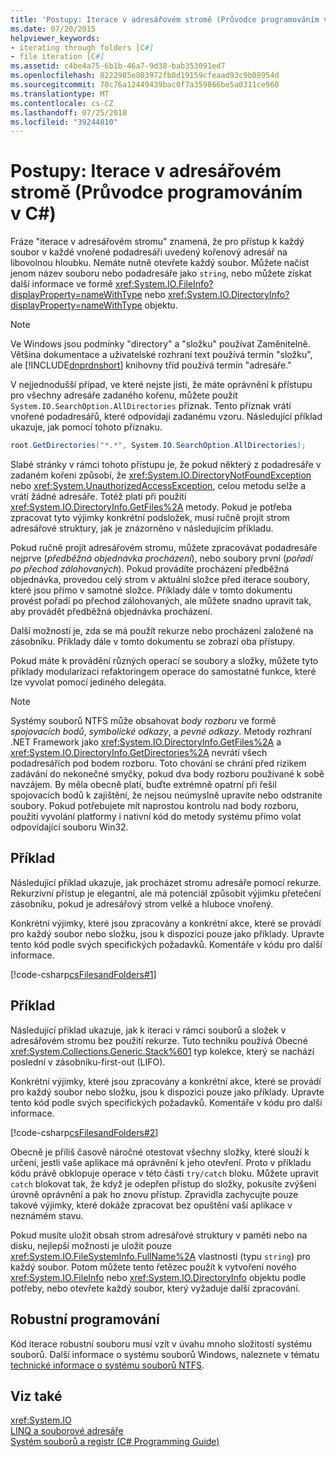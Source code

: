 ```yaml
---
title: 'Postupy: Iterace v adresářovém stromě (Průvodce programováním v C#)'
ms.date: 07/20/2015
helpviewer_keywords:
- iterating through folders [C#]
- file iteration [C#]
ms.assetid: c4be4a75-6b1b-46a7-9d38-bab353091ed7
ms.openlocfilehash: 8222985e803972fb8d19159cfeaad93c9b08954d
ms.sourcegitcommit: 70c76a12449439bac0f7a359866be5a0311ce960
ms.translationtype: MT
ms.contentlocale: cs-CZ
ms.lasthandoff: 07/25/2018
ms.locfileid: "39244810"
---
```

# <a name="how-to-iterate-through-a-directory-tree-c-programming-guide"></a>Postupy: Iterace v adresářovém stromě (Průvodce programováním v C#)
Fráze "iterace v adresářovém stromu" znamená, že pro přístup k každý soubor v každé vnořené podadresáři uvedený kořenový adresář na libovolnou hloubku. Nemáte nutně otevřete každý soubor. Můžete načíst jenom název souboru nebo podadresáře jako `string`, nebo můžete získat další informace ve formě <xref:System.IO.FileInfo?displayProperty=nameWithType> nebo <xref:System.IO.DirectoryInfo?displayProperty=nameWithType> objektu.  
  
> [!NOTE]
>  Ve Windows jsou podmínky "directory" a "složku" používat Zaměnitelně. Většina dokumentace a uživatelské rozhraní text používá termín "složku", ale [!INCLUDE[dnprdnshort](~/includes/dnprdnshort-md.md)] knihovny tříd používá termín "adresáře."  
  
 V nejjednodušší případ, ve které nejste jisti, že máte oprávnění k přístupu pro všechny adresáře zadaného kořenu, můžete použít `System.IO.SearchOption.AllDirectories` příznak. Tento příznak vrátí vnořené podadresářů, které odpovídají zadanému vzoru. Následující příklad ukazuje, jak pomocí tohoto příznaku.  
  
```csharp  
root.GetDirectories("*.*", System.IO.SearchOption.AllDirectories);  
```  
  
 Slabé stránky v rámci tohoto přístupu je, že pokud některý z podadresáře v zadaném kořeni způsobí, že <xref:System.IO.DirectoryNotFoundException> nebo <xref:System.UnauthorizedAccessException>, celou metodu selže a vrátí žádné adresáře. Totéž platí při použití <xref:System.IO.DirectoryInfo.GetFiles%2A> metody. Pokud je potřeba zpracovat tyto výjimky konkrétní podsložek, musí ručně projít strom adresářové struktury, jak je znázorněno v následujícím příkladu.  
  
 Pokud ručně projít adresářovém stromu, můžete zpracovávat podadresáře nejprve (*předběžná objednávka procházení*), nebo soubory první (*pořadí po přechod zálohovaných*). Pokud provádíte procházení předběžná objednávka, provedou celý strom v aktuální složce před iterace soubory, které jsou přímo v samotné složce. Příklady dále v tomto dokumentu provést pořadí po přechod zálohovaných, ale můžete snadno upravit tak, aby provádět předběžná objednávka procházení.  
  
 Další možností je, zda se má použít rekurze nebo procházení založené na zásobníku. Příklady dále v tomto dokumentu se zobrazí oba přístupy.  
  
 Pokud máte k provádění různých operací se soubory a složky, můžete tyto příklady modularizaci refaktoringem operace do samostatné funkce, které lze vyvolat pomocí jediného delegáta.  
  
> [!NOTE]
>  Systémy souborů NTFS může obsahovat *body rozboru* ve formě *spojovacích bodů*, *symbolické odkazy*, a *pevné odkazy*. Metody rozhraní .NET Framework jako <xref:System.IO.DirectoryInfo.GetFiles%2A> a <xref:System.IO.DirectoryInfo.GetDirectories%2A> nevrátí všech podadresářích pod bodem rozboru. Toto chování se chrání před rizikem zadávání do nekonečné smyčky, pokud dva body rozboru používané k sobě navzájem. By měla obecně platí, buďte extrémně opatrní při řešil spojovacích bodů k zajištění, že nejsou neúmyslně upravíte nebo odstraníte soubory. Pokud potřebujete mít naprostou kontrolu nad body rozboru, použití vyvolání platformy i nativní kód do metody systému přímo volat odpovídající souboru Win32.  
  
## <a name="example"></a>Příklad  
 Následující příklad ukazuje, jak procházet stromu adresáře pomocí rekurze. Rekurzivní přístup je elegantní, ale má potenciál způsobit výjimku přetečení zásobníku, pokud je adresářový strom velké a hluboce vnořený.  
  
 Konkrétní výjimky, které jsou zpracovány a konkrétní akce, které se provádí pro každý soubor nebo složku, jsou k dispozici pouze jako příklady. Upravte tento kód podle svých specifických požadavků. Komentáře v kódu pro další informace.  
  
 [!code-csharp[csFilesandFolders#1](../../../csharp/programming-guide/file-system/codesnippet/CSharp/how-to-iterate-through-a-directory-tree_1.cs)]  
  
## <a name="example"></a>Příklad  
 Následující příklad ukazuje, jak k iteraci v rámci souborů a složek v adresářovém stromu bez použití rekurze. Tuto techniku používá Obecné <xref:System.Collections.Generic.Stack%601> typ kolekce, který se nachází poslední v zásobníku-first-out (LIFO).  
  
 Konkrétní výjimky, které jsou zpracovány a konkrétní akce, které se provádí pro každý soubor nebo složku, jsou k dispozici pouze jako příklady. Upravte tento kód podle svých specifických požadavků. Komentáře v kódu pro další informace.  
  
 [!code-csharp[csFilesandFolders#2](../../../csharp/programming-guide/file-system/codesnippet/CSharp/how-to-iterate-through-a-directory-tree_2.cs)]  
  
 Obecně je příliš časově náročné otestovat všechny složky, které slouží k určení, jestli vaše aplikace má oprávnění k jeho otevření. Proto v příkladu kódu právě obklopuje operace v této části `try/catch` bloku. Můžete upravit `catch` blokovat tak, že když je odepřen přístup do složky, pokusíte zvýšení úrovně oprávnění a pak ho znovu přístup. Zpravidla zachycujte pouze takové výjimky, které dokáže zpracovat bez opuštění vaší aplikace v neznámém stavu.  
  
 Pokud musíte uložit obsah strom adresářové struktury v paměti nebo na disku, nejlepší možností je uložit pouze <xref:System.IO.FileSystemInfo.FullName%2A> vlastnosti (typu `string`) pro každý soubor. Potom můžete tento řetězec použít k vytvoření nového <xref:System.IO.FileInfo> nebo <xref:System.IO.DirectoryInfo> objektu podle potřeby, nebo otevřete každý soubor, který vyžaduje další zpracování.  
  
## <a name="robust-programming"></a>Robustní programování  
 Kód iterace robustní souboru musí vzít v úvahu mnoho složitostí systému souborů. Další informace o systému souborů Windows, naleznete v tématu [technické informace o systému souborů NTFS](https://technet.microsoft.com/library/81cc8a8a-bd32-4786-a849-03245d68d8e4).  
  
## <a name="see-also"></a>Viz také  
 <xref:System.IO>  
 [LINQ a souborové adresáře](../../../csharp/programming-guide/concepts/linq/linq-and-file-directories.md)  
 [Systém souborů a registr (C# Programming Guide)](../../../csharp/programming-guide/file-system/index.md)
